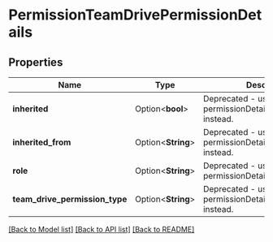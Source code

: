 # PermissionTeamDrivePermissionDetails

## Properties

Name | Type | Description | Notes
------------ | ------------- | ------------- | -------------
**inherited** | Option<**bool**> | Deprecated - use permissionDetails/inherited instead. | [optional]
**inherited_from** | Option<**String**> | Deprecated - use permissionDetails/inheritedFrom instead. | [optional]
**role** | Option<**String**> | Deprecated - use permissionDetails/role instead. | [optional]
**team_drive_permission_type** | Option<**String**> | Deprecated - use permissionDetails/permissionType instead. | [optional]

[[Back to Model list]](../README.md#documentation-for-models) [[Back to API list]](../README.md#documentation-for-api-endpoints) [[Back to README]](../README.md)


